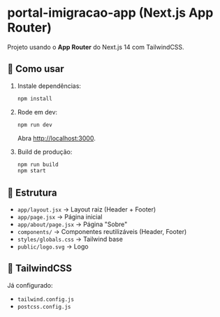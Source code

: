 # portal-imigracao-app (Next.js App Router)

Projeto usando o **App Router** do Next.js 14 com TailwindCSS.

## 🚀 Como usar

1. Instale dependências:
   ```bash
   npm install
   ```

2. Rode em dev:
   ```bash
   npm run dev
   ```
   Abra [http://localhost:3000](http://localhost:3000).

3. Build de produção:
   ```bash
   npm run build
   npm start
   ```

## 📂 Estrutura

- `app/layout.jsx` → Layout raiz (Header + Footer)
- `app/page.jsx` → Página inicial
- `app/about/page.jsx` → Página "Sobre"
- `components/` → Componentes reutilizáveis (Header, Footer)
- `styles/globals.css` → Tailwind base
- `public/logo.svg` → Logo

## 🔧 TailwindCSS

Já configurado:
- `tailwind.config.js`
- `postcss.config.js`
